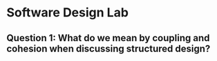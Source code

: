 # Software Design Lab

## Question 1: What do we mean by coupling and cohesion when discussing structured design?

